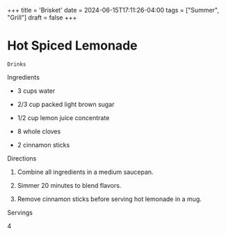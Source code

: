 +++
title = 'Brisket'
date = 2024-06-15T17:11:26-04:00
tags = ["Summer", "Grill"]
draft = false
+++
# Hot Spiced Lemonade

`Drinks`

 

  Ingredients  

  * 3 cups water

 * 2/3 cup packed light brown sugar

 * 1/2 cup lemon juice concentrate

 * 8 whole cloves

 * 2 cinnamon sticks

Directions

 1. Combine all ingredients in a medium saucepan.

 2. Simmer 20 minutes to blend flavors.

 3. Remove cinnamon sticks before serving hot lemonade in a mug.

  

   Servings  

  4  

 
